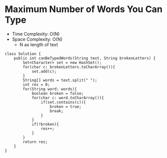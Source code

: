 # Maximum Number of Words You Can Type

- Time Complexity: O(N)
- Space Complexity: O(N)
  - N as length of text

```
class Solution {
    public int canBeTypedWords(String text, String brokenLetters) {
        Set<Character> set = new HashSet();
        for(char c: brokenLetters.toCharArray()){
            set.add(c);
        }
        String[] words = text.split(" ");
        int res = 0;
        for(String word: words){
            boolean broken = false;
            for(char c: word.toCharArray()){
                if(set.contains(c)){
                    broken = true;
                    break;
                }
            }
            if(!broken){
                res++;
            }
        }
        return res;
    }
}
```
